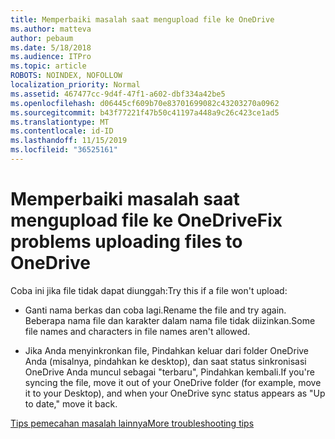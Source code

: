 ```yaml
---
title: Memperbaiki masalah saat mengupload file ke OneDrive
ms.author: matteva
author: pebaum
ms.date: 5/18/2018
ms.audience: ITPro
ms.topic: article
ROBOTS: NOINDEX, NOFOLLOW
localization_priority: Normal
ms.assetid: 467477cc-9d4f-47f1-a602-dbf334a42be5
ms.openlocfilehash: d06445cf609b70e83701699082c43203270a0962
ms.sourcegitcommit: b43f77221f47b50c41197a448a9c26c423ce1ad5
ms.translationtype: MT
ms.contentlocale: id-ID
ms.lasthandoff: 11/15/2019
ms.locfileid: "36525161"
---
```

# <a name="fix-problems-uploading-files-to-onedrive"></a><span data-ttu-id="e5b4e-102">Memperbaiki masalah saat mengupload file ke OneDrive</span><span class="sxs-lookup"><span data-stu-id="e5b4e-102">Fix problems uploading files to OneDrive</span></span>

<span data-ttu-id="e5b4e-103">Coba ini jika file tidak dapat diunggah:</span><span class="sxs-lookup"><span data-stu-id="e5b4e-103">Try this if a file won't upload:</span></span>
  
- <span data-ttu-id="e5b4e-104">Ganti nama berkas dan coba lagi.</span><span class="sxs-lookup"><span data-stu-id="e5b4e-104">Rename the file and try again.</span></span> <span data-ttu-id="e5b4e-105">Beberapa nama file dan karakter dalam nama file tidak diizinkan.</span><span class="sxs-lookup"><span data-stu-id="e5b4e-105">Some file names and characters in file names aren't allowed.</span></span> 
    
- <span data-ttu-id="e5b4e-106">Jika Anda menyinkronkan file, Pindahkan keluar dari folder OneDrive Anda (misalnya, pindahkan ke desktop), dan saat status sinkronisasi OneDrive Anda muncul sebagai "terbaru", Pindahkan kembali.</span><span class="sxs-lookup"><span data-stu-id="e5b4e-106">If you're syncing the file, move it out of your OneDrive folder (for example, move it to your Desktop), and when your OneDrive sync status appears as "Up to date," move it back.</span></span> 
    
[<span data-ttu-id="e5b4e-107">Tips pemecahan masalah lainnya</span><span class="sxs-lookup"><span data-stu-id="e5b4e-107">More troubleshooting tips</span></span>](https://go.microsoft.com/fwlink/?linkid=873155)
  

